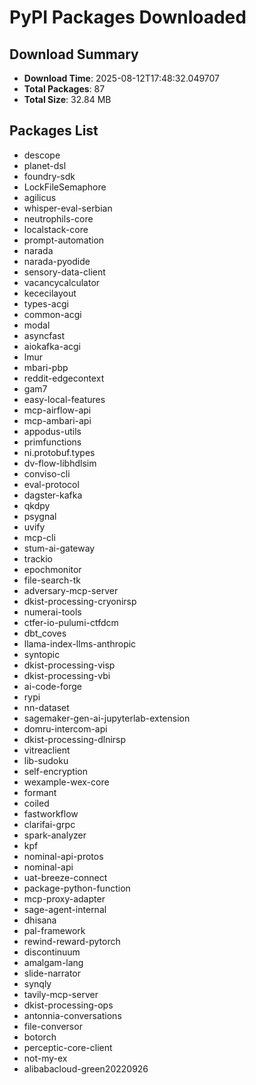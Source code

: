 # PyPI Packages Downloaded

## Download Summary
- **Download Time**: 2025-08-12T17:48:32.049707
- **Total Packages**: 87
- **Total Size**: 32.84 MB

## Packages List
- descope
- planet-dsl
- foundry-sdk
- LockFileSemaphore
- agilicus
- whisper-eval-serbian
- neutrophils-core
- localstack-core
- prompt-automation
- narada
- narada-pyodide
- sensory-data-client
- vacancycalculator
- kececilayout
- types-acgi
- common-acgi
- modal
- asyncfast
- aiokafka-acgi
- lmur
- mbari-pbp
- reddit-edgecontext
- gam7
- easy-local-features
- mcp-airflow-api
- mcp-ambari-api
- appodus-utils
- primfunctions
- ni.protobuf.types
- dv-flow-libhdlsim
- conviso-cli
- eval-protocol
- dagster-kafka
- qkdpy
- psygnal
- uvify
- mcp-cli
- stum-ai-gateway
- trackio
- epochmonitor
- file-search-tk
- adversary-mcp-server
- dkist-processing-cryonirsp
- numerai-tools
- ctfer-io-pulumi-ctfdcm
- dbt_coves
- llama-index-llms-anthropic
- syntopic
- dkist-processing-visp
- dkist-processing-vbi
- ai-code-forge
- rypi
- nn-dataset
- sagemaker-gen-ai-jupyterlab-extension
- domru-intercom-api
- dkist-processing-dlnirsp
- vitreaclient
- lib-sudoku
- self-encryption
- wexample-wex-core
- formant
- coiled
- fastworkflow
- clarifai-grpc
- spark-analyzer
- kpf
- nominal-api-protos
- nominal-api
- uat-breeze-connect
- package-python-function
- mcp-proxy-adapter
- sage-agent-internal
- dhisana
- pal-framework
- rewind-reward-pytorch
- discontinuum
- amalgam-lang
- slide-narrator
- synqly
- tavily-mcp-server
- dkist-processing-ops
- antonnia-conversations
- file-conversor
- botorch
- perceptic-core-client
- not-my-ex
- alibabacloud-green20220926
